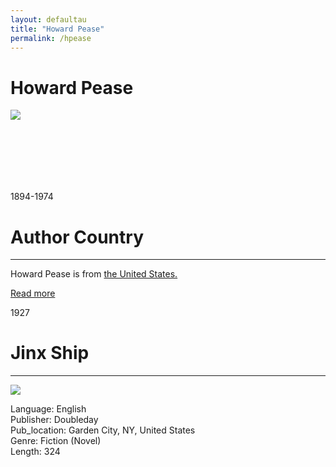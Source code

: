 ```yaml
---
layout: defaultau
title: "Howard Pease"
permalink: /hpease
---
```

<!-- partial:index.partial.html -->
<div class="content">
     <h1>Howard Pease</h1>
    <div class="quote">
        <div><img src="https://images.findagrave.com/photos250/photos/2011/203/65167819_131147790285.jpg" class="logo"></div>
    </div>
    <div class="timeline">
        <div style="padding-bottom:100px;"></div>
        <div class="block">
             <div class="date right"><p class="right"> 1894-1974 </p></div>
            <div class="dot"></div>
            <div class="left first">
            <div class="author_country">
                <h1>Author Country</h1><hr>
          <div class="aclocation">  <p>Howard Pease is from <a href="http://localhost:4000/62">the United States.</a></p></div>
              <div class="acreadmore">  <a href="https://en.wikipedia.org/wiki/Howard_Pease" target="_blank">Read more</a></div>
            </div>
            </div>
        <div class="block">
            <div class="date left"><p class="left">1927</p></div>
            <div class="dot"></div>
            <div class="right">
                <h1>Jinx Ship</h1><hr>
                <p><img src="https://m.media-amazon.com/images/I/51iMJQCn5KL._SX347_BO1,204,203,200_.jpg"></p>
                <p>
                Language: English<br/>
                Publisher: Doubleday<br/>
                Pub_location: Garden City, NY, United States<br/>
                Genre: Fiction (Novel)<br/>
                Length: 324<br/>                   </p>
            </div>
        </div>
